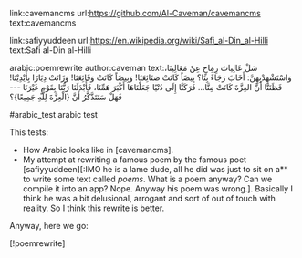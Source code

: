 link:cavemancms
url:https://github.com/Al-Caveman/cavemancms
text:cavemancms

link:safiyyuddeen
url:https://en.wikipedia.org/wiki/Safi_al-Din_al-Hilli
text:Safi al-Din al-Hilli

arabic:poemrewrite
author:caveman
text:سَلْ عَالِياتَ رِمِاحٍ عِنْ مَعَالِينَا، وَاسْتَشْهِدْبِهِنَّ: أَخَابَ رَجَاءٌ بِنَا؟  بِيضَاً كَانَتْ
صَنَائِعَنَا! وَبِيضَاً كَانَتْ وَقَائِعَنَا! وَزَانَتْ دِيَارًا بِأَيْدِيْنَا! فَظَنَنَّا أَنَّ العِزَّةَ كَانَتْ
مِنَّا... فَرَكَنَّا إِلَى دُنْيًا جَعَلْنَاهَا أَكْبَرَ هَمِّنَا، فَأَبْدَلَنَا رَبُّنَا بِقَوْمٍ غَيْرَنَا --- فَهَلْ
سَنَتَذَّكَّرُ أَنَّ {الْعِزَّةَ لِلَّهِ جَمِيعًا}؟

#arabic_test arabic test

This tests:

* How Arabic looks like in [cavemancms].
* My attempt at rewriting a famous poem by the famous poet
  [safiyyuddeen][:IMO he is a lame dude, all he did was just to sit on a**
  to write some text called _poems_.  What is a poem anyway?  Can we
  compile it into an app?  Nope.  Anyway his poem was wrong.].  Basically I
  think he was a bit delusional, arrogant and sort of out of touch with
  reality.  So I think this rewrite is better.

Anyway, here we go:

[!poemrewrite]
